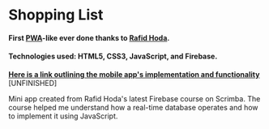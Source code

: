 # Shopping List

#### First [PWA](https://developer.mozilla.org/en-US/docs/Web/Progressive_web_apps/Guides/What_is_a_progressive_web_app)-like ever done thanks to [Rafid Hoda](https://www.linkedin.com/in/rafidhoda/).
#### Technologies used: HTML5, CSS3, JavaScript, and Firebase.

[**Here is a link outlining the mobile app's implementation and functionality**](https://imgur.com/a/aUeXQxf) 
[UNFINISHED]

Mini app created from Rafid Hoda's latest Firebase course on Scrimba. The course helped me understand 
how a real-time database operates and how to implement it using JavaScript.
